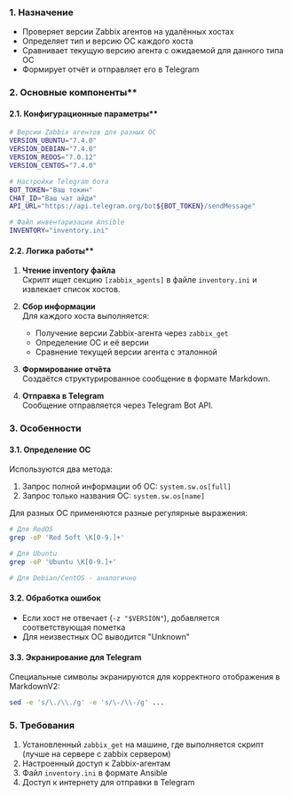 ### 1. Назначение
- Проверяет версии Zabbix агентов на удалённых хостах
- Определяет тип и версию ОС каждого хоста
- Сравнивает текущую версию агента с ожидаемой для данного типа ОС
- Формирует отчёт и отправляет его в Telegram

### 2. Основные компоненты**

#### 2.1. Конфигурационные параметры**
```bash
# Версии Zabbix агентов для разных ОС
VERSION_UBUNTU="7.4.0"
VERSION_DEBIAN="7.4.0"
VERSION_REDOS="7.0.12"
VERSION_CENTOS="7.4.0"

# Настройки Telegram бота
BOT_TOKEN="Ваш токин"
CHAT_ID="Ваш чат айди"
API_URL="https://api.telegram.org/bot${BOT_TOKEN}/sendMessage"

# Файл инвентаризации Ansible
INVENTORY="inventory.ini"
```
#### 2.2. Логика работы**
1. **Чтение inventory файла**  
   Скрипт ищет секцию `[zabbix_agents]` в файле `inventory.ini` и извлекает список хостов.

2. **Сбор информации**  
   Для каждого хоста выполняется:
   - Получение версии Zabbix-агента через `zabbix_get`
   - Определение ОС и её версии
   - Сравнение текущей версии агента с эталонной

3. **Формирование отчёта**  
   Создаётся структурированное сообщение в формате Markdown.

4. **Отправка в Telegram**  
   Сообщение отправляется через Telegram Bot API.

### 3. Особенности

#### 3.1. Определение ОС
Используются два метода:
1. Запрос полной информации об ОС: `system.sw.os[full]`
2. Запрос только названия ОС: `system.sw.os[name]`

Для разных ОС применяются разные регулярные выражения:
```bash
# Для RedOS
grep -oP 'Red Soft \K[0-9.]+'

# Для Ubuntu
grep -oP 'Ubuntu \K[0-9.]+'

# Для Debian/CentOS - аналогично
```

#### **3.2. Обработка ошибок**
- Если хост не отвечает (`-z "$VERSION"`), добавляется соответствующая пометка
- Для неизвестных ОС выводится "Unknown"

#### **3.3. Экранирование для Telegram**
Специальные символы экранируются для корректного отображения в MarkdownV2:
```bash
sed -e 's/\./\\./g' -e 's/\-/\\-/g' ...
```

### 5. Требования
1. Установленный `zabbix_get` на машине, где выполняется скрипт (лучше на сервере с zabbix сервером)
2. Настроенный доступ к Zabbix-агентам
3. Файл `inventory.ini` в формате Ansible
4. Доступ к интернету для отправки в Telegram